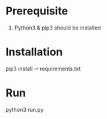 # Prerequisite
1. Python3 & pip3 should be installed

# Installation
pip3 install -r requirements.txt

# Run
python3 run.py

